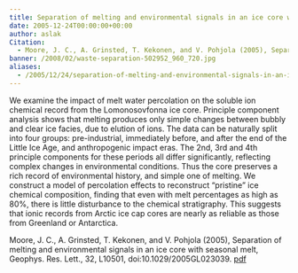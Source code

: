 ```yaml
---
title: Separation of melting and environmental signals in an ice core with seasonal melt.
date: 2005-12-24T00:00:00+00:00
author: aslak
Citation:
  - Moore, J. C., A. Grinsted, T. Kekonen, and V. Pohjola (2005), Separation of melting and environmental signals in an ice core with seasonal melt, Geophys. Res. Lett., 32, L10501, doi:10.1029/2005GL023039.
banner: /2008/02/waste-separation-502952_960_720.jpg
aliases:
  - /2005/12/24/separation-of-melting-and-environmental-signals-in-an-ice-core-with-seasonal-melt/
---
```

We examine the impact of melt water percolation on the soluble ion chemical record from the Lomonosovfonna ice core. Principle component analysis shows that melting produces only simple changes between bubbly and clear ice facies, due to elution of ions. The data can be naturally split into four groups: pre-industrial, immediately before, and after the end of the Little Ice Age, and anthropogenic impact eras. The 2nd, 3rd and 4th principle components for these periods all differ significantly, reflecting complex changes in environmental conditions. Thus the core preserves a rich record of environmental history, and simple one of melting. We construct a model of percolation effects to reconstruct “pristine” ice chemical composition, finding that even with melt percentages as high as 80%, there is little disturbance to the chemical stratigraphy. This suggests that ionic records from Arctic ice cap cores are nearly as reliable as those from Greenland or Antarctica.

 

Moore, J. C., A. Grinsted, T. Kekonen, and V. Pohjola (2005), Separation of melting and environmental signals in an ice core with seasonal melt, Geophys. Res. Lett., 32, L10501, doi:10.1029/2005GL023039. [pdf](/Home/PDFs/Moore_grl05_separation_of_melt.pdf?attredirects=0)
